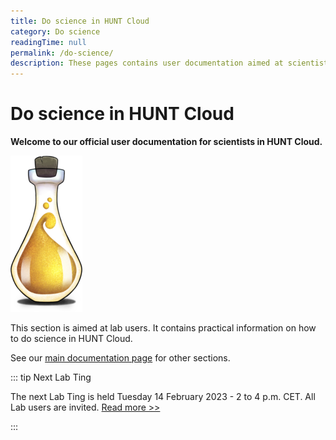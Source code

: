 ```yaml
---
title: Do science in HUNT Cloud
category: Do science
readingTime: null
permalink: /do-science/
description: These pages contains user documentation aimed at scientists that conduct scientific experiments in HUNT Cloud.
---
```



# Do science in HUNT Cloud
        
**Welcome to our official user documentation for scientists in HUNT Cloud.**

![Bottle of knowledge](../images/hunt-cloud_bottle-of-knowledge_200px.png)

This section is aimed at lab users. It contains practical information on how to do science in HUNT Cloud. 

See our [main documentation page](/) for other sections.

::: tip Next Lab Ting

The next Lab Ting is held Tuesday 14 February 2023 - 2 to 4 p.m. CET. All Lab users are invited. [Read more >>](/do-science/community/labting)

:::
